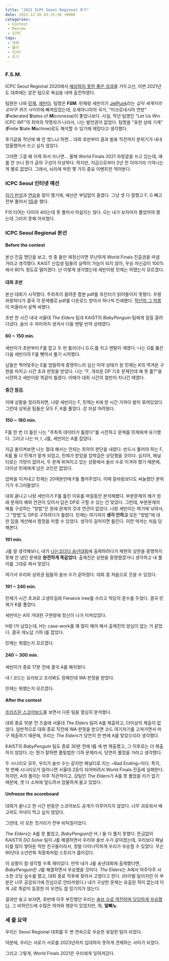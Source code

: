 ```yaml
---
title: "2021 ICPC Seoul Regional 후기"
date: 2022-12-26 03:15:56 +0900
categories:
 - Contest
 - Review
 - ICPC
tags:
 - 대회
 - 풀이
 - ICPC
 - 후기
---
```




### F.S.M.

ICPC Seoul Regional 2020에서 [예상하지 못한 좋은 성과](https://youngyojun.github.io/contest/review/icpc/2020/11/14/2020-icpc-seoul-regional/)를 거두고선, 이번 2021년도 대회에는 같은 팀으로 욕심을 내며 출전하였다.

팀원은 나와 [민제](https://codeforces.com/profile/dlalswp25), [세빈이](https://codeforces.com/profile/blackbori). 팀명은 **FSM**. 민제랑 세빈이가 [JetPunk](https://www.jetpunk.com/)라는 *십덕 세계지리 오타쿠 퀴즈 사이트*에 빠져있었는데, 오세아니아의 국가, "미크로네시아 연방"(**F**ederated **S**tates of **M**icronesia)이 좋았나보다. 사실, 작년 팀명인 "Let Us Win ICPC WF"의 최악의 작명자가 나라서, 나는 발언권이 없었다. 팀명을 "유한 상태 기계"(**F**inite **S**tate **M**achine)로도 해석할 수 있기에 재밌다고 생각했다.

후기글을 작년에 왜 안 썼느냐 하면... 대회 초반부터 결과 발표 직전까지 분위기가 내내 암울했어서 쓰고 싶지 않았다.

그러면 그걸 왜 이제 와서 쓰나면... 올해 World Finals 2021 자랑글을 쓰고 있는데, 얘를 안 쓰니 뭔가 글의 구성이 이상하다. 하지만, 지금으로부터 2년 전 이야기라 기억나는 게 별로 없었다. 그래서, 뇌리에 박힌 몇 가지 중요 이벤트만 적어본다.



### ICPC Seoul 인터넷 예선

[자기 반성](https://youngyojun.github.io/contest/review/icpc/2020/11/14/2020-icpc-seoul-regional/#icpc-seoul-%EC%9D%B8%ED%84%B0%EB%84%B7-%EC%98%88%EC%84%A0)과 [연습](https://youngyojun.github.io/tag/#/%EC%97%B0%EC%8A%B5)을 많이 했기에, 예선은 부담없이 즐겼다. 그냥 셋 다 잘했고 F, G 빼고 전부 풀어서 [1등](http://static.icpckorea.net/2021/scoreboard_preliminary/)을 했다.

F의 티어는 다이아 4라는데 못 풀어서 아쉽지는 않다. G는 내가 보자마자 풀었어야 했는데 그러지 못해 아쉬웠다.



### ICPC Seoul Regional 본선

#### Before the contest

본선 진출 명단을 보고, 셋 중 둘만 제정신이면 무난하게 World Finals 진출권을 따낼 거라고 생각했다. KAIST 신입생 팀들의 실력이 가늠이 되지 않아, 우승 자신감이 100%에서 80% 정도로 떨어졌다. 난 이렇게 생각했는데 세빈이랑 민제는 어땠는지 모르겠다.

#### 대회 초반

본선 대회가 시작했다. 주최측이 올려준 합본 pdf를 프린터가 읽어들이지 못했다. 우왕좌왕하다가 결국 각 문제별로 pdf를 다운로드 받아서 하나씩 인쇄했다. [작년의 그 악몽](https://youngyojun.github.io/contest/review/icpc/2020/11/14/2020-icpc-seoul-regional/#4--10-min)이 떠올라서 살짝 싸했다.

초반 한 시간 내내 서울대 *The Elders* 팀과 KAIST의 *BabyPenguin* 팀에게 질질 끌려다녔다. 솔브 수 차이까지 생겨서 다들 멘탈 빈약 상태였다.

#### 60 ~ 150 min.

세빈이가 초반부터 F를 잡고 두 번 틀리더니 G.G.를 치고 멘탈이 깨졌다. 나는 G를 뚫은 다음 세빈이의 F를 뺏어서 풀기 시작했다.

남들은 찍어맞추는 E를 엄밀하게 증명하느라 심신 미약 상태가 된 민제는 K의 역겨운 구현을 마치고 시간 초과 판정을 받았다. 나는 "F, 개쉬운 DP 기초 문제인데 왜 못 풂?"을 시전하고 세빈이랑 똑같이 틀렸다. 이때가 대회 시간의 절반이 지나간 때였다.

#### 중간 점검.

이때 상황을 정리하자면, 나랑 세빈이는 F, 민제는 K에 한 시간 가까이 발이 묶여있었다. 그런데 상위권 팀들은 모두 F, K를 풀었다. 걍 자살 마려웠다.

#### 150 ~ 180 min.

F를 한 번 더 틀린 나는 "주최측 데이터가 틀렸다"를 시전하고 문제를 민제에게 유기했다. 그러고 나는 H, I, J를, 세빈이는 A를 잡았다.

지금 돌이켜보면 나는 절대 해서는 안되는 최악의 판단을 내렸다. 반드시 풀어야 하는 F, K를 둘 다 민제가 맡게 되었고, 민제가 받았을 압박감은 상당했을 것이다. 심지어, 페널티로는 가망이 없어서, 두 문제 뒤쳐지고 있는 상황에서 솔브 수로 이겨야 했기 때문에, 더이상 민제에게 남은 코인은 없었다.

압박을 이겨내고 민제는 20여분만에 F를 풀어주었다. 이때 칼바람보다도 싸늘했던 분위기가 수그러들었다.

대회 끝나고 나랑 세빈이가 F를 틀린 이유를 며칠동안 분석해봤다. 부분문제의 해가 원래 문제의 해와 연관이 있어서 답은 DP로 구할 수 있는 건 맞았다. 그런데, 부분문제의 해를 구성하는 "방법"은 원래 문제의 것과 연관이 없었다. 나랑 세빈이는 여기에 낚여서, 그 "방법"도 DP로 구하려다가 틀렸다. 민제는 여기까지 **생각 안하고** 모든 "방법"에 대한 답을 계산해서 함정을 피할 수 있었다. 생각이 깊어지면 틀린다. 이런 억까는 처음 당해본다.

#### 191 min.

J를 잘 생각해보니, 내가 [나는코더다 송년대회](https://youngyojun.github.io/contest/review/2020/02/15/iamcoder-2019-yearend-contest/)에 출제하려다가 제한의 상한을 증명하지 못해 안 냈던 문제랑 **완전하게 똑같았다**. 출제진은 상한을 증명했겠거니 생각하고 내 풀이를 그대로 짜서 맞았다.

여기서 우리와 상위권 팀들의 솔브 수가 같아졌다. 대회 중 처음으로 웃을 수 있었다.

#### 191 ~ 240 min.

민제가 시간 초과로 고생하길래 Fenwick tree를 쓰라고 적당히 훈수를 두었다. 결국 민제가 K를 풀었다.

세빈이는 A의 거대한 구현량에 정신이 나가 미쳐있었다.

H랑 I가 남았는데, H는 case-work를 꽤 많이 해야 해서 출제진의 양심이 없는 거 같았다. 결국 개노답 기하 I를 잡았다.

민제는 뭐했는지 모르겠다.

#### 240 ~ 300 min.

세빈이가 종료 17분 전에 결국 A를 해치웠다.

내 I 코드는 요리보고 조리봐도 정해인데 WA 판정을 받았다.

민제는 뭐했는지 모르겠다.

#### After the contest

[프리즈된 스코어보드](https://youtu.be/l488HUERORk?t=22239)를 보면서 다른 팀을 열심히 분석했다.

대회 종료 10분 전 즈음에 서울대 *The Elders* 팀이 A를 제출하고, 더이상의 제출이 없었다. 일반적으로 대회 종료 직전에 WA 판정을 받으면 코드 여기저기를 고쳐가면서 마구 제출하기 때문에, 우리는 *The Elders*가 당연히 한 번에 A를 맞았으리라 생각했다.

KAIST의 *BabyPenguin* 팀도 종료 30분 전에 I를 세 번 제출했고, 그 이후로는 더 제출하지 않았다. I는 뭔가 잘하면 풀릴법한 기하 문제라서, 당연히 풀었을 거라고 생각했다.

두 시나리오 모두, 우리가 솔브 수는 같지만 페널티로 지는 ~Bad Ending~이다. 특히, 첫 번째 시나리오가 일어나면 서울대 2등이 되어버려서 World Finals 진출에 실패한다. 하지만, A의 풀이는 아주 직관적이고, 강팀인 *The Elders*가 A를 못 풀었을 리가 없기 때문에, 셋 다 소파에 엎드려서 암울하게 울고 있었다.

#### Unfreeze the scoreboard

대회가 끝나고 한 시간 반동안 스코어보드 공개가 이루어지지 않았다. 너무 괴로워서 배고파도 저녁이 먹고 싶지 않았다.

그런데, 이 모든 짓거리가 전부 비틱질이었다.

*The Elders*는 A를 못 풀었고, *BabyPenguin*은 H, I 둘 다 풀지 못했다. 뜬금없이 KAIST의 *DO Solve* 팀이 J를 해결하면서 우리와 솔브 수가 같아졌는데, 우리보다 페널티를 많이 쌓아둔 착한 친구들이라서, 정말 다이나믹하게 우리가 우승할 수 있었다. 무슨 90년대 소년만화 최종화처럼 스토리가 흘러갔다.

이 상황이 참 생각할 수록 재미있다. 만약 내가 J를 송년대회에 출제했다면, *BabyPenguin*은 J를 해결하면서 우승했을 것이다. *The Elders*는 A에서 아주아주 사소한 코딩 실수를 했고, 대회 종료 직후에 찾아서 고쳤다고 한다. (라이벌 팀이지만 이 부분은 너무 공감되기에 진심으로 안타까웠다.) 내가 구상한 문제는 유출된 적이 없는데 이게 J로 똑같이 등장한 이 우연도 참 믿기지가 않는다.

결과만 놓고 보자면, 초반에 아주 부진했던 우리는 [솔브 수로 역전하며 당당하게 우승했다](http://static.icpckorea.net/2021/scoreboard_regional/). 그 비하인드에 수많은 억까와 행운이 있었지만, 뭐, **알빠노**.



### 세 줄 요약

우리는 Seoul Regional 대회를 두 번 연속으로 우승한 유일한 팀이 되었다.

덕분에, 우리는 서로가 서로를 2023년까지 입대하지 못하게 견제하는 사이가 되었다.

그리고 그렇게, World Finals 2021은 우리에게 잊혀져갔다.
